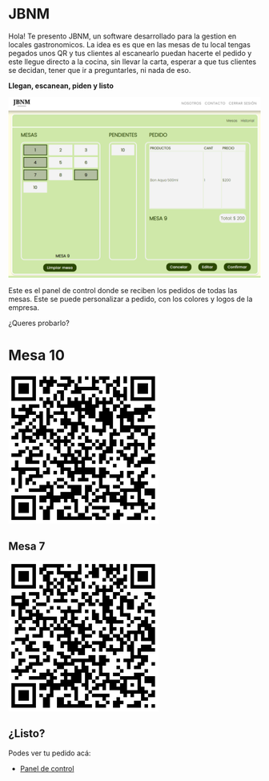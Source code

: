 # JBNM

Hola! Te presento JBNM, un software desarrollado para la gestion en locales gastronomicos.
La idea es es que en las mesas de tu local tengas pegados unos QR y tus clientes al escanearlo puedan hacerte el pedido y este llegue directo a la cocina, sin llevar la carta, esperar a que tus clientes se decidan, tener que ir a preguntarles, ni nada de eso.

**Llegan, escanean, piden y listo**

![Panel de control](https://raw.githubusercontent.com/monjenahuel/JBNM-backend/fefa7e24c738e09226da557cfbbf26dbc0ff4c6c/public/assets/images/Ejemplo%20de%20Panel.PNG)

Este es el panel de control donde se reciben los pedidos de todas las mesas. Este se puede personalizar a pedido, con los colores y logos de la empresa.

¿Queres probarlo?

# Mesa 10

<img src="https://raw.githubusercontent.com/monjenahuel/JBNM-backend/main/public/assets/images/JBNM_QR5.png" width="300" height="300" />

## Mesa 7

<img src="https://raw.githubusercontent.com/monjenahuel/JBNM-backend/main/public/assets/images/JBNM_QR7.png" width="300" height="300" />

## ¿Listo?

Podes ver tu pedido acá:

* [Panel de control](https://jbnm-backend-production.up.railway.app)
